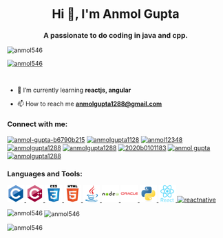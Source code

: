 <h1 align="center">Hi 👋, I'm Anmol Gupta</h1>
<h3 align="center">A passionate to do coding in java and cpp.</h3>

<p align="left"> <img src="https://komarev.com/ghpvc/?username=anmol546&label=Profile%20views&color=0e75b6&style=flat" alt="anmol546" /> </p>

<p align="left"> <a href="https://github.com/ryo-ma/github-profile-trophy"><img src="https://github-profile-trophy.vercel.app/?username=anmol546" alt="anmol546" /></a> </p>

<p align="left"> <a href="https://twitter.com/" target="blank"><img src="https://img.shields.io/twitter/follow/?logo=twitter&style=for-the-badge" alt="" /></a> </p>

- 🌱 I’m currently learning **reactjs, angular**

- 📫 How to reach me **anmolgupta1288@gmail.com**

<h3 align="left">Connect with me:</h3>
<p align="left">
<a href="https://linkedin.com/in/anmol-gupta-b6790b215" target="blank"><img align="center" src="https://raw.githubusercontent.com/rahuldkjain/github-profile-readme-generator/master/src/images/icons/Social/linked-in-alt.svg" alt="anmol-gupta-b6790b215" height="30" width="40" /></a>
<a href="https://instagram.com/anmolgupta1128" target="blank"><img align="center" src="https://raw.githubusercontent.com/rahuldkjain/github-profile-readme-generator/master/src/images/icons/Social/instagram.svg" alt="anmolgupta1128" height="30" width="40" /></a>
<a href="https://www.codechef.com/users/anmol12348" target="blank"><img align="center" src="https://cdn.jsdelivr.net/npm/simple-icons@3.1.0/icons/codechef.svg" alt="anmol12348" height="30" width="40" /></a>
<a href="https://www.hackerrank.com/anmolgupta1288" target="blank"><img align="center" src="https://raw.githubusercontent.com/rahuldkjain/github-profile-readme-generator/master/src/images/icons/Social/hackerrank.svg" alt="anmolgupta1288" height="30" width="40" /></a>
<a href="https://codeforces.com/profile/anmolgupta1288" target="blank"><img align="center" src="https://raw.githubusercontent.com/rahuldkjain/github-profile-readme-generator/master/src/images/icons/Social/codeforces.svg" alt="anmolgupta1288" height="30" width="40" /></a>
<a href="https://www.leetcode.com/2020b0101183" target="blank"><img align="center" src="https://raw.githubusercontent.com/rahuldkjain/github-profile-readme-generator/master/src/images/icons/Social/leet-code.svg" alt="2020b0101183" height="30" width="40" /></a>
<a href="https://www.hackerearth.com/anmol gupta" target="blank"><img align="center" src="https://raw.githubusercontent.com/rahuldkjain/github-profile-readme-generator/master/src/images/icons/Social/hackerearth.svg" alt="anmol gupta" height="30" width="40" /></a>
<a href="https://auth.geeksforgeeks.org/user/anmolgupta1288" target="blank"><img align="center" src="https://raw.githubusercontent.com/rahuldkjain/github-profile-readme-generator/master/src/images/icons/Social/geeks-for-geeks.svg" alt="anmolgupta1288" height="30" width="40" /></a>
</p>

<h3 align="left">Languages and Tools:</h3>
<p align="left"> <a href="https://www.cprogramming.com/" target="_blank" rel="noreferrer"> <img src="https://raw.githubusercontent.com/devicons/devicon/master/icons/c/c-original.svg" alt="c" width="40" height="40"/> </a> <a href="https://www.w3schools.com/cpp/" target="_blank" rel="noreferrer"> <img src="https://raw.githubusercontent.com/devicons/devicon/master/icons/cplusplus/cplusplus-original.svg" alt="cplusplus" width="40" height="40"/> </a> <a href="https://www.w3schools.com/css/" target="_blank" rel="noreferrer"> <img src="https://raw.githubusercontent.com/devicons/devicon/master/icons/css3/css3-original-wordmark.svg" alt="css3" width="40" height="40"/> </a> <a href="https://www.w3.org/html/" target="_blank" rel="noreferrer"> <img src="https://raw.githubusercontent.com/devicons/devicon/master/icons/html5/html5-original-wordmark.svg" alt="html5" width="40" height="40"/> </a> <a href="https://www.java.com" target="_blank" rel="noreferrer"> <img src="https://raw.githubusercontent.com/devicons/devicon/master/icons/java/java-original.svg" alt="java" width="40" height="40"/> </a> <a href="https://nodejs.org" target="_blank" rel="noreferrer"> <img src="https://raw.githubusercontent.com/devicons/devicon/master/icons/nodejs/nodejs-original-wordmark.svg" alt="nodejs" width="40" height="40"/> </a> <a href="https://www.oracle.com/" target="_blank" rel="noreferrer"> <img src="https://raw.githubusercontent.com/devicons/devicon/master/icons/oracle/oracle-original.svg" alt="oracle" width="40" height="40"/> </a> <a href="https://www.python.org" target="_blank" rel="noreferrer"> <img src="https://raw.githubusercontent.com/devicons/devicon/master/icons/python/python-original.svg" alt="python" width="40" height="40"/> </a> <a href="https://reactjs.org/" target="_blank" rel="noreferrer"> <img src="https://raw.githubusercontent.com/devicons/devicon/master/icons/react/react-original-wordmark.svg" alt="react" width="40" height="40"/> </a> <a href="https://reactnative.dev/" target="_blank" rel="noreferrer"> <img src="https://reactnative.dev/img/header_logo.svg" alt="reactnative" width="40" height="40"/> </a> </p>

<p><img align="left" src="https://github-readme-stats.vercel.app/api/top-langs?username=anmol546&show_icons=true&locale=en&layout=compact" alt="anmol546" /></p>

<p>&nbsp;<img align="center" src="https://github-readme-stats.vercel.app/api?username=anmol546&show_icons=true&locale=en" alt="anmol546" /></p>

<p><img align="center" src="https://github-readme-streak-stats.herokuapp.com/?user=anmol546&" alt="anmol546" /></p>
